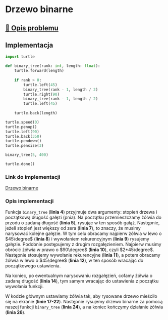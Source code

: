 # Drzewo binarne

## [:link: Opis problemu](../../../../algorithms/fractals/binary-tree.md)

## Implementacja

```python linenums="1"
import turtle

def binary_tree(rank: int, length: float):
    turtle.forward(length)
    
    if rank > 0:
        turtle.left(45)
        binary_tree(rank - 1, length / 2)
        turtle.right(90)
        binary_tree(rank - 1, length / 2)
        turtle.left(45)
        
    turtle.back(length)

turtle.speed(0)
turtle.penup()
turtle.left(90)
turtle.back(350)
turtle.pendown()
turtle.pensize(3)

binary_tree(5, 400)

turtle.done()
```

### Link do implementacji

[Drzewo binarne](https://replit.com/@damiankurpiewski/Binary-Tree#main.py)

### Opis implementacji

Funkcja `binary_tree` (**linia 4**) przyjmuje dwa argumenty: stopień drzewa i początkową długość gałęzi (pnia). Na początku przemieszczamy żółwia do przodu o zadaną długość (**linia 5**), rysując w ten sposób gałąź. Następnie, jeżeli stopień jest większy od zera (**linia 7**), to znaczy, że musimy narysować kolejne gałęzie. W tym celu obracamy najpierw żółwia w lewo o $45\degree$ (**linia 8**) i wywołaniem rekurencyjnym (**linia 9**) rysujemy gałęzie. Podobnie postępujemy z drugim rozgałęzieniem. Najpierw musimy obrócić żółwia w prawo o $90\degree$ (**linia 10**), czyli $2*45\degree$. Następnie stosujemy wywołanie rekurencyjne (**linia 11**), a potem obracamy żółwia w lewo o $45\degree$ (**linia 12**), w ten sposób wracając do początkowego ustawienia.

Na koniec, po ewentualnym narysowaniu rozgałęzień, cofamy żółwia o zadaną długość (**linia 14**), tym samym wracając do ustawienia z początku wywołania funkcji.

W kodzie głównym ustawiamy żółwia tak, aby rysowane drzewo mieściło się na ekranie (**linie 17-22**). Następnie rysujemy drzewo binarne za pomocą naszej funkcji `binary_tree` (**linia 24**), a na koniec kończymy działanie żółwia (**linia 26**).